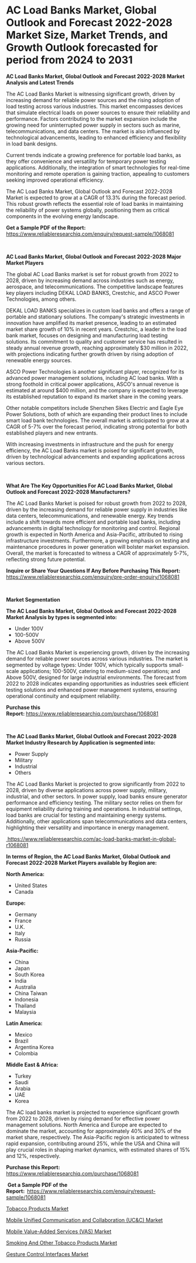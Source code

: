 <p><h1>AC Load Banks Market, Global Outlook and Forecast 2022-2028 Market Size, Market Trends, and Growth Outlook forecasted for period from 2024 to 2031</h1></p><p><strong>AC Load Banks Market, Global Outlook and Forecast 2022-2028 Market Analysis and Latest Trends</strong></p>
<p><p>The AC Load Banks Market is witnessing significant growth, driven by increasing demand for reliable power sources and the rising adoption of load testing across various industries. This market encompasses devices that simulate electrical loads on power sources to ensure their reliability and performance. Factors contributing to the market expansion include the growing need for uninterrupted power supply in sectors such as marine, telecommunications, and data centers. The market is also influenced by technological advancements, leading to enhanced efficiency and flexibility in load bank designs.</p><p>Current trends indicate a growing preference for portable load banks, as they offer convenience and versatility for temporary power testing applications. Additionally, the integration of smart technologies for real-time monitoring and remote operation is gaining traction, appealing to customers seeking improved operational efficiency. </p><p>The AC Load Banks Market, Global Outlook and Forecast 2022-2028 Market is expected to grow at a CAGR of 13.3% during the forecast period. This robust growth reflects the essential role of load banks in maintaining the reliability of power systems globally, positioning them as critical components in the evolving energy landscape.</p></p>
<p><strong>Get a Sample PDF of the Report:&nbsp;</strong> <a href="https://www.reliableresearchiq.com/enquiry/request-sample/1068081?utm_campaign=1106&utm_medium=2&utm_source=Github&utm_content=ia&utm_term=11102024&utm_id=ac-load-banks-market-global-outlook-and-forecast-2022-2028">https://www.reliableresearchiq.com/enquiry/request-sample/1068081</a></p>
<p>&nbsp;</p>
<p><strong>AC Load Banks Market, Global Outlook and Forecast 2022-2028 Major Market Players</strong></p>
<p><p>The global AC Load Banks market is set for robust growth from 2022 to 2028, driven by increasing demand across industries such as energy, aerospace, and telecommunications. The competitive landscape features key players including DEKAL LOAD BANKS, Crestchic, and ASCO Power Technologies, among others.</p><p>DEKAL LOAD BANKS specializes in custom load banks and offers a range of portable and stationary solutions. The company's strategic investments in innovation have amplified its market presence, leading to an estimated market share growth of 10% in recent years. Crestchic, a leader in the load bank market, focuses on designing and manufacturing load testing solutions. Its commitment to quality and customer service has resulted in steady annual revenue growth, reaching approximately $30 million in 2022, with projections indicating further growth driven by rising adoption of renewable energy sources.</p><p>ASCO Power Technologies is another significant player, recognized for its advanced power management solutions, including AC load banks. With a strong foothold in critical power applications, ASCO's annual revenue is estimated at around $400 million, and the company is expected to leverage its established reputation to expand its market share in the coming years.</p><p>Other notable competitors include Shenzhen Sikes Electric and Eagle Eye Power Solutions, both of which are expanding their product lines to include smart load bank technologies. The overall market is anticipated to grow at a CAGR of 5-7% over the forecast period, indicating strong potential for both established players and new entrants.</p><p>With increasing investments in infrastructure and the push for energy efficiency, the AC Load Banks market is poised for significant growth, driven by technological advancements and expanding applications across various sectors.</p></p>
<p>&nbsp;</p>
<p><strong>What Are The Key Opportunities For AC Load Banks Market, Global Outlook and Forecast 2022-2028 Manufacturers?</strong></p>
<p><p>The AC Load Banks Market is poised for robust growth from 2022 to 2028, driven by the increasing demand for reliable power supply in industries like data centers, telecommunications, and renewable energy. Key trends include a shift towards more efficient and portable load banks, including advancements in digital technology for monitoring and control. Regional growth is expected in North America and Asia-Pacific, attributed to rising infrastructure investments. Furthermore, a growing emphasis on testing and maintenance procedures in power generation will bolster market expansion. Overall, the market is forecasted to witness a CAGR of approximately 5-7%, reflecting strong future potential.</p></p>
<p><strong>Inquire or Share Your Questions If Any Before Purchasing This Report:</strong> <a href="https://www.reliableresearchiq.com/enquiry/pre-order-enquiry/1068081?utm_campaign=1106&utm_medium=2&utm_source=Github&utm_content=ia&utm_term=11102024&utm_id=ac-load-banks-market-global-outlook-and-forecast-2022-2028">https://www.reliableresearchiq.com/enquiry/pre-order-enquiry/1068081</a></p>
<p>&nbsp;</p>
<p><strong>Market Segmentation</strong></p>
<p><strong>The AC Load Banks Market, Global Outlook and Forecast 2022-2028 Market Analysis by types is segmented into:</strong></p>
<p><ul><li>Under 100V</li><li>100-500V</li><li>Above 500V</li></ul></p>
<p><p>The AC Load Banks Market is experiencing growth, driven by the increasing demand for reliable power sources across various industries. The market is segmented by voltage types: Under 100V, which typically supports small-scale applications; 100-500V, catering to medium-sized operations; and Above 500V, designed for large industrial environments. The forecast from 2022 to 2028 indicates expanding opportunities as industries seek efficient testing solutions and enhanced power management systems, ensuring operational continuity and equipment reliability.</p></p>
<p><strong>Purchase this Report:&nbsp;</strong><a href="https://www.reliableresearchiq.com/purchase/1068081?utm_campaign=1106&utm_medium=2&utm_source=Github&utm_content=ia&utm_term=11102024&utm_id=ac-load-banks-market-global-outlook-and-forecast-2022-2028">https://www.reliableresearchiq.com/purchase/1068081</a></p>
<p>&nbsp;</p>
<p><strong>The AC Load Banks Market, Global Outlook and Forecast 2022-2028 Market Industry Research by Application is segmented into:</strong></p>
<p><ul><li>Power Supply</li><li>Military</li><li>Industrial</li><li>Others</li></ul></p>
<p><p>The AC Load Banks Market is projected to grow significantly from 2022 to 2028, driven by diverse applications across power supply, military, industrial, and other sectors. In power supply, load banks ensure generator performance and efficiency testing. The military sector relies on them for equipment reliability during training and operations. In industrial settings, load banks are crucial for testing and maintaining energy systems. Additionally, other applications span telecommunications and data centers, highlighting their versatility and importance in energy management.</p></p>
<p><a href="https://www.reliableresearchiq.com/ac-load-banks-market-in-global-r1068081?utm_campaign=1106&utm_medium=2&utm_source=Github&utm_content=ia&utm_term=11102024&utm_id=ac-load-banks-market-global-outlook-and-forecast-2022-2028">&nbsp;https://www.reliableresearchiq.com/ac-load-banks-market-in-global-r1068081</a></p>
<p><strong>In terms of Region, the AC Load Banks Market, Global Outlook and Forecast 2022-2028 Market Players available by Region are:</strong></p>
<p>
    <p> <strong> North America: </strong>
        <ul>
            <li>United States</li>
            <li>Canada</li>
        </ul>
        </p> 
    <p> <strong> Europe: </strong>
        <ul>
            <li>Germany</li>
            <li>France</li>
            <li>U.K.</li>
            <li>Italy</li>
            <li>Russia</li>
        </ul>
        </p> 
    <p> <strong> Asia-Pacific: </strong>
        <ul>
            <li>China</li>
            <li>Japan</li>
            <li>South Korea</li>
            <li>India</li>
            <li>Australia</li>
            <li>China Taiwan</li>
            <li>Indonesia</li>
            <li>Thailand</li>
            <li>Malaysia</li>
        </ul>
        </p> 
    <p> <strong> Latin America: </strong>
        <ul>
            <li>Mexico</li>
            <li>Brazil</li>
            <li>Argentina Korea</li>
            <li>Colombia</li>
        </ul>
        </p> 
    <p> <strong> Middle East & Africa: </strong>
        <ul>
            <li>Turkey</li>
            <li>Saudi</li>
            <li>Arabia</li>
            <li>UAE</li>
            <li>Korea</li>
        </ul>
    </p>
    </p>
<p><p>The AC load banks market is projected to experience significant growth from 2022 to 2028, driven by rising demand for effective power management solutions. North America and Europe are expected to dominate the market, accounting for approximately 40% and 30% of the market share, respectively. The Asia-Pacific region is anticipated to witness rapid expansion, contributing around 25%, while the USA and China will play crucial roles in shaping market dynamics, with estimated shares of 15% and 12%, respectively.</p></p>
<p><strong>Purchase this Report: </strong><a href="https://www.reliableresearchiq.com/purchase/1068081?utm_campaign=1106&utm_medium=2&utm_source=Github&utm_content=ia&utm_term=11102024&utm_id=ac-load-banks-market-global-outlook-and-forecast-2022-2028">https://www.reliableresearchiq.com/purchase/1068081</a></p>
<p>&nbsp;<strong>Get a Sample PDF of the Report:&nbsp;&nbsp;</strong><a href="https://www.reliableresearchiq.com/enquiry/request-sample/1068081?utm_campaign=1106&utm_medium=2&utm_source=Github&utm_content=ia&utm_term=11102024&utm_id=ac-load-banks-market-global-outlook-and-forecast-2022-2028">https://www.reliableresearchiq.com/enquiry/request-sample/1068081</a></p>
<p><strong></strong></p>
<p><p><a href="https://www.linkedin.com/pulse/global-tobacco-products-market-focus-product-type-cigarettescigars-khdme?utm_campaign=1106&utm_medium=2&utm_source=Github&utm_content=ia&utm_term=11102024&utm_id=ac-load-banks-market-global-outlook-and-forecast-2022-2028">Tobacco Products Market</a></p><p><a href="https://issuu.com/reportprime-2/docs/mobile-unified-communication-and-co_5d07a696edb023?utm_campaign=1106&utm_medium=2&utm_source=Github&utm_content=ia&utm_term=11102024&utm_id=ac-load-banks-market-global-outlook-and-forecast-2022-2028">Mobile Unified Communication and Collaboration (UC&C) Market</a></p><p><a href="https://issuu.com/reportprime-2/docs/mobile-value-added-services-vas-mar_28db3506d7110a?utm_campaign=1106&utm_medium=2&utm_source=Github&utm_content=ia&utm_term=11102024&utm_id=ac-load-banks-market-global-outlook-and-forecast-2022-2028">Mobile Value-Added Services (VAS) Market</a></p><p><a href="https://www.linkedin.com/pulse/smoking-other-tobacco-products-market-trends-focusing-5fkle?utm_campaign=1106&utm_medium=2&utm_source=Github&utm_content=ia&utm_term=11102024&utm_id=ac-load-banks-market-global-outlook-and-forecast-2022-2028">Smoking And Other Tobacco Products Market</a></p><p><a href="https://www.linkedin.com/pulse/strategic-insights-global-gesture-control-interfaces-market-jz6we?utm_campaign=1106&utm_medium=2&utm_source=Github&utm_content=ia&utm_term=11102024&utm_id=ac-load-banks-market-global-outlook-and-forecast-2022-2028">Gesture Control Interfaces Market</a></p></p>